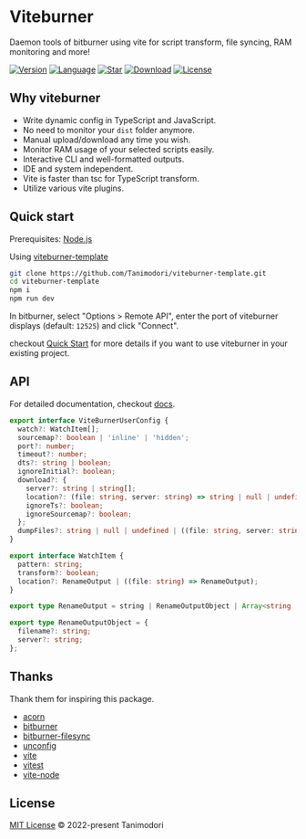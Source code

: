 # Viteburner

Daemon tools of bitburner using vite for script transform, file syncing, RAM monitoring and more!

[![Version](https://img.shields.io/npm/v/viteburner)](https://www.npmjs.com/package/viteburner) [![Language](https://img.shields.io/github/languages/top/Tanimodori/viteburner)](https://github.com/Tanimodori/viteburner) [![Star](https://img.shields.io/github/stars/Tanimodori/viteburner)](https://github.com/Tanimodori/viteburner/stargazers) [![Download](https://img.shields.io/npm/dm/viteburner)](https://www.npmjs.com/package/viteburner) [![License](https://img.shields.io/npm/l/viteburner)](https://github.com/Tanimodori/viteburner)

## Why viteburner

- Write dynamic config in TypeScript and JavaScript.
- No need to monitor your `dist` folder anymore.
- Manual upload/download any time you wish.
- Monitor RAM usage of your selected scripts easily.
- Interactive CLI and well-formatted outputs.
- IDE and system independent.
- Vite is faster than tsc for TypeScript transform.
- Utilize various vite plugins.

## Quick start

Prerequisites: [Node.js](https://nodejs.org/en/download/)

Using [viteburner-template](https://github.com/Tanimodori/viteburner-template)

```bash
git clone https://github.com/Tanimodori/viteburner-template.git
cd viteburner-template
npm i
npm run dev
```

In bitburner, select "Options > Remote API", enter the port of viteburner displays (default: `12525`) and click "Connect".

checkout [Quick Start](guide/quick-start.md) for more details if you want to use viteburner in your existing project.

## API

For detailed documentation, checkout [docs](docs/index.md).

```ts
export interface ViteBurnerUserConfig {
  watch?: WatchItem[];
  sourcemap?: boolean | 'inline' | 'hidden';
  port?: number;
  timeout?: number;
  dts?: string | boolean;
  ignoreInitial?: boolean;
  download?: {
    server?: string | string[];
    location?: (file: string, server: string) => string | null | undefined;
    ignoreTs?: boolean;
    ignoreSourcemap?: boolean;
  };
  dumpFiles?: string | null | undefined | ((file: string, server: string) => string | null | undefined);
}

export interface WatchItem {
  pattern: string;
  transform?: boolean;
  location?: RenameOutput | ((file: string) => RenameOutput);
}

export type RenameOutput = string | RenameOutputObject | Array<string | RenameOutputObject> | null | undefined;

export type RenameOutputObject = {
  filename?: string;
  server?: string;
};
```

## Thanks

Thank them for inspiring this package.

- [acorn](https://github.com/acornjs/acorn)
- [bitburner](https://github.com/danielyxie/bitburner)
- [bitburner-filesync](https://github.com/bitburner-official/bitburner-filesync)
- [unconfig](https://github.com/antfu/unconfig)
- [vite](https://vitejs.dev/)
- [vitest](https://vitest.dev/)
- [vite-node](https://www.npmjs.com/package/vite-node)

## License

[MIT License](LICENSE) © 2022-present Tanimodori
